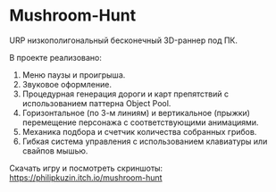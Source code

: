 # Mushroom-Hunt

URP низкополигональный бесконечный 3D-раннер под ПК. <br />

В проекте реализовано: <br />
1) Меню паузы и проигрыша. <br />
2) Звуковое оформление. <br />
3) Процедурная генерация дороги и карт препятствий с использованием паттерна Object Pool. <br />
4) Горизонтальное (по 3-м линиям) и вертикальное (прыжки) перемещение персонажа с соответствующими анимациями. <br />
5) Механика подбора и счетчик количества собранных грибов. <br />
6) Гибкая система управления с использованием клавиатуры или свайпов мышью. <br />

Скачать игру и посмотреть скриншоты: https://philipkuzin.itch.io/mushroom-hunt
